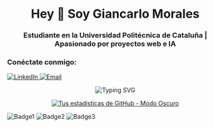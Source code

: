 <h1 align="center">Hey 👋 Soy Giancarlo Morales</h1>

<h3 align="center">Estudiante en la Universidad Politécnica de Cataluña | Apasionado por proyectos web e IA</h3>

<h3 align="left">Conéctate conmigo:</h3>
<p align="left">
  <a href="https://www.linkedin.com/in/giancarlo-morales-835187200/" target="_blank" rel="noreferrer">
    <img src="https://img.shields.io/badge/-LinkedIn-blue?style=for-the-badge&logo=linkedin" alt="LinkedIn">
  </a>
  <a href="mailto:gmorams@gmail.com" target="_blank" rel="noreferrer">
    <img src="https://img.shields.io/badge/-Email-red?style=for-the-badge&logo=gmail" alt="Email">
  </a>
</p>

<p align="center">
  <img src="https://readme-typing-svg.herokuapp.com/?lines=📚+Estudiante+en+la+UPC;💻+Desarrollador+Web+y+Apasionado+por+la+IA;🚀+Motivado+y+siempre+buscando+aprender+y+mejorar" alt="Typing SVG">
</p>

<p align="center">
  <a href="https://github.com/gmorams/github-readme-stats#gh-dark-mode-only">
    <img src="https://github-readme-stats.vercel.app/api?username=gmorams&show_icons=true&theme=dark#gh-dark-mode-only" alt="Tus estadísticas de GitHub - Modo Oscuro">
  </a>
</p>

![Badge1](https://img.shields.io/badge/Estado-Estudiante-blueviolet)
![Badge2](https://img.shields.io/badge/Proyectos-Web%20%7C%20IA-brightgreen)
![Badge3](https://img.shields.io/badge/Motivación-100%25-yellow)
